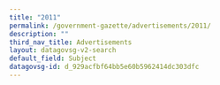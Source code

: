 ```yaml
---
title: "2011"
permalink: /government-gazette/advertisements/2011/
description: ""
third_nav_title: Advertisements
layout: datagovsg-v2-search
default_field: Subject
datagovsg-id: d_929acfbf64bb5e60b5962414dc303dfc
---
```

